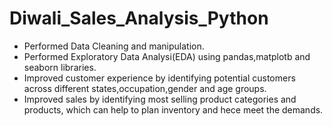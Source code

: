# Diwali_Sales_Analysis_Python

- Performed Data Cleaning and manipulation.
- Performed Exploratory Data Analysi(EDA) using pandas,matplotb and seaborn libraries.
- Improved customer experience by identifying potential customers across different states,occupation,gender and age groups.
- Improved sales by identifying most selling product categories and products, which can help to plan inventory and hece meet the demands.

